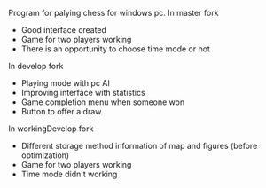Program for palying chess for windows pc.
In master fork
- Good interface created
- Game for two players working
- There is an opportunity to choose time mode or not

In develop fork
- Playing mode with pc AI
- Improving interface with statistics
- Game completion menu when someone won
- Button to offer a draw

In workingDevelop fork
- Different storage method information of map and figures (before optimization)
- Game for two players working
- Time mode didn't working